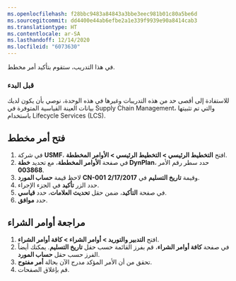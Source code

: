 ```yaml
---
ms.openlocfilehash: f28bbc9483a84843a3bbe3eec981b01c80a5be6d
ms.sourcegitcommit: dd4400e44ab6efbe2a1e339f9939e90a8414cab3
ms.translationtype: HT
ms.contentlocale: ar-SA
ms.lasthandoff: 12/14/2020
ms.locfileid: "6073630"
---
```

في هذا التدريب، ستقوم بتأكيد أمر مخطط‬.

### <a name="before-you-begin"></a>قبل البدء

للاستفادة إلى أقصى حد من هذه التدريبات وغيرها في هذه الوحدة، نوصي بأن يكون لديك بيانات العينة القياسية المتوفرة في Supply Chain Management، والتي تم تثبيتها باستخدام Lifecycle Services‎‏ (LCS)‏‏‏‎.

## <a name="open-the-planned-order"></a>فتح أمر مخطط

1.  في شركة **USMF**، افتح **التخطيط الرئيسي > التخطيط الرئيسي > الأوامر المخططة**.
2.  في صفحة **الأوامر المخططة**، مع تحديد **خطة DynPlan**، حدد سطر رقم الأمر **003868**.
2.  لاحظ قيمة **حساب المورد** **CN-001** وقيمة **تاريخ التسليم** في **2/17/2017**.
3.  حدد الزر **تأكيد** في الجزء الإجراء.
4.  في صفحة **التأكيد**، ضمن حقل **تحديث العلامات**، حدد **قياسي**.
5.  حدد **موافق**.

## <a name="review-the-purchase-order"></a>مراجعة أوامر الشراء

1.  افتح **التدبير والتوريد > أوامر الشراء > كافة أوامر الشراء**.
2.  في صفحة **كافة أوامر الشراء**، قم بفرز القائمة حسب حقل **تاريخ التسليم**. يمكنك أيضاً الفرز حسب حقل **حساب المورد**. 
3.  تحقق من أن الأمر المؤكد مدرج الآن بحالة **أمر مفتوح**.
4.  قم بإغلاق الصفحات.
